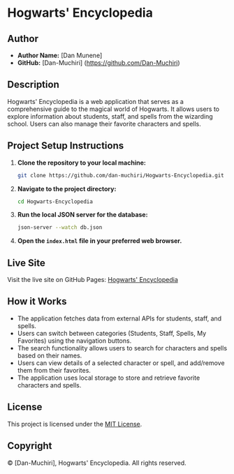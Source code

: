 # Hogwarts' Encyclopedia

## Author
- **Author Name:** [Dan Munene]
- **GitHub:** [Dan-Muchiri] (https://github.com/Dan-Muchiri)

## Description
Hogwarts' Encyclopedia is a web application that serves as a comprehensive guide to the magical world of Hogwarts. It allows users to explore information about students, staff, and spells from the wizarding school. Users can also manage their favorite characters and spells.

## Project Setup Instructions
1. **Clone the repository to your local machine:**
    ```bash
    git clone https://github.com/dan-muchiri/Hogwarts-Encyclopedia.git
    ```
2. **Navigate to the project directory:**
    ```bash
    cd Hogwarts-Encyclopedia
    ```
3. **Run the local JSON server for the database:**
    ```bash
    json-server --watch db.json
    ```
4. **Open the `index.html` file in your preferred web browser.**

## Live Site
Visit the live site on GitHub Pages: [Hogwarts' Encyclopedia](https://dan-muchiri.github.io/Hogwarts-Encyclopedia/)

## How it Works
- The application fetches data from external APIs for students, staff, and spells.
- Users can switch between categories (Students, Staff, Spells, My Favorites) using the navigation buttons.
- The search functionality allows users to search for characters and spells based on their names.
- Users can view details of a selected character or spell, and add/remove them from their favorites.
- The application uses local storage to store and retrieve favorite characters and spells.

## License
This project is licensed under the [MIT License](LICENSE).

## Copyright
© [Dan-Muchiri], Hogwarts' Encyclopedia. All rights reserved.
